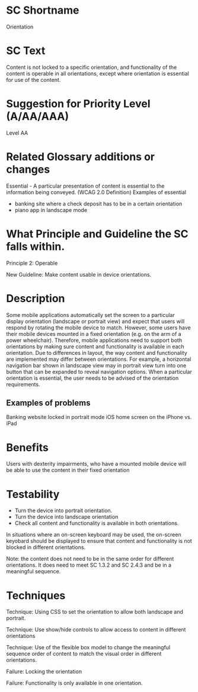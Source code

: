 # SC Shortname

Orientation

# SC Text

Content is not locked to a specific orientation, and functionality of the content is operable in all orientations, except where orientation is essential for use of the content.

# Suggestion for Priority Level (A/AA/AAA)

Level AA

# Related Glossary additions or changes

Essential - A particular presentation of content is essential to the information being conveyed. (WCAG 2.0 Definition) 
Examples of essential
 - banking site where a check deposit has to be in a certain orientation
 - piano app in landscape mode

# What Principle and Guideline the SC falls within.

Principle 2: Operable

New Guideline: Make content usable in device orientations.

# Description

Some mobile applications automatically set the screen to a particular display orientation (landscape or portrait view) and expect that users will respond by rotating the mobile device to match. However, some users have their mobile devices mounted in a fixed orientation (e.g. on the arm of a power wheelchair). Therefore, mobile applications need to support both orientations by making sure content and functionality is available in each orientation. Due to differences in layout, the way content and functionality are implemented may differ between orientations. For example, a horizontal navigation bar shown in landscape view may in portrait view turn into one button that can be expanded to reveal navigation options. When a particular orientation is essential, the user needs to be advised of the orientation requirements.

## Examples of problems

Banking website locked in portrait mode
iOS home screen on the iPhone vs. iPad

# Benefits

Users with dexterity impairments, who have a mounted mobile device will be able to use the content in their fixed orientation

# Testability

- Turn the device into portrait orientation.
- Turn the device into landscape orientation
- Check all content and functionality is available in both orientations.

In situations where an on-screen keyboard may be used, the on-screen keyobard should be displayed to ensure that content and functionality is not blocked in different orientations.

Note: the content does not need to be in the same order for different orientations. It does need to meet SC 1.3.2 and SC 2.4.3 and be in a meaningful sequence.

# Techniques

Technique: Using CSS to set the orientation to allow both landscape and portrait.

Technique: Use show/hide controls to allow access to content in different orientations

Technique: Use of the flexible box model to change the meaningful sequence order of content to match the visual order in different orientations.

Failure: Locking the orientation

Failure: Functionality is only available in one orientation.

